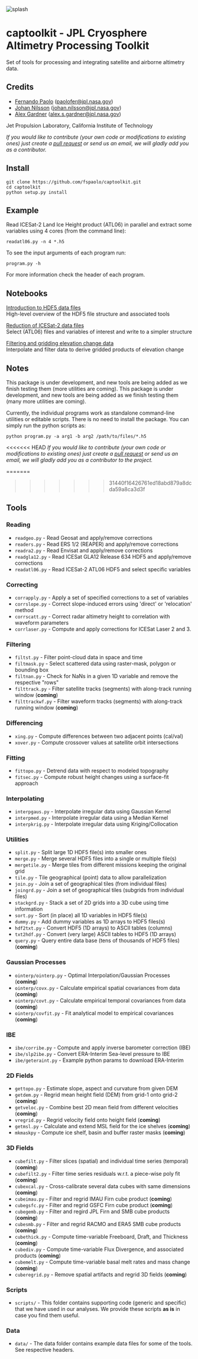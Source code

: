 ![splash](splash.png)

# captoolkit - JPL Cryosphere Altimetry Processing Toolkit

Set of tools for processing and integrating satellite and airborne altimetry data.

## Credits

* [Fernando Paolo](https://science.jpl.nasa.gov/people/Serrano%20Paolo/) (paolofer@jpl.nasa.gov)
* [Johan Nilsson](https://science.jpl.nasa.gov/people/Nilsson/) (johan.nilsson@jpl.nasa.gov)
* [Alex Gardner](https://science.jpl.nasa.gov/people/AGardner/) (alex.s.gardner@jpl.nasa.gov)

Jet Propulsion Laboratory, California Institute of Technology

*If you would like to contribute (your own code or modifications to existing ones) just create a [pull request](https://help.github.com/en/github/collaborating-with-issues-and-pull-requests/creating-a-pull-request) or send us an email, we will gladly add you as a contributor.*

## Install

    git clone https://github.com/fspaolo/captoolkit.git
    cd captoolkit
    python setup.py install

## Example

Read ICESat-2 Land Ice Height product (ATL06) in parallel and extract some variables using 4 cores (from the command line):

    readatl06.py -n 4 *.h5 

To see the input arguments of each program run:

    program.py -h

For more information check the header of each program.

## Notebooks

[Introduction to HDF5 data files](https://nbviewer.jupyter.org/github/fspaolo/captoolkit/blob/master/notebooks/intro-to-hdf5.ipynb)   
High-level overview of the HDF5 file structure and associated tools

[Reduction of ICESat-2 data files](https://nbviewer.jupyter.org/github/fspaolo/captoolkit/blob/master/notebooks/redu-is2-files.ipynb)  
Select (ATL06) files and variables of interest and write to a simpler structure
  
[Filtering and gridding elevation change data](https://nbviewer.jupyter.org/github/fspaolo/captoolkit/blob/master/notebooks/Gridding-rendered.ipynb)  
Interpolate and filter data to derive gridded products of elevation change

## Notes

This package is under development, and new tools are being added as we finish testing them (more utilities are coming).
This package is under development, and new tools are being added as we finish testing them (many more utilities are coming).

Currently, the individual programs work as standalone command-line utilities or editable scripts. There is no need to install the package. You can simply run the python scripts as:

    python program.py -a arg1 -b arg2 /path/to/files/*.h5

<<<<<<< HEAD
*If you would like to contribute (your own code or modifications to existing ones) just create a [pull request](https://help.github.com/en/github/collaborating-with-issues-and-pull-requests/creating-a-pull-request) or send us an email, we will gladly add you as a contributor to the project.*

=======
>>>>>>> 31440f16426761ed18abd879a8dcda59a8ca3d3f
## Tools

### Reading

* `readgeo.py` - Read Geosat and apply/remove corrections
* `readers.py` - Read ERS 1/2 (REAPER) and apply/remove corrections
* `readra2.py` - Read Envisat and apply/remove corrections
* `readgla12.py` - Read ICESat GLA12 Release 634 HDF5 and apply/remove corrections
* `readatl06.py` - Read ICESat-2 ATL06 HDF5 and select specific variables

### Correcting

* `corrapply.py` - Apply a set of specified corrections to a set of variables
* `corrslope.py` - Correct slope-induced errors using 'direct' or 'relocation' method 
* `corrscatt.py` - Correct radar altimetry height to correlation with waveform parameters
* `corrlaser.py` - Compute and apply corrections for ICESat Laser 2 and 3.

### Filtering

* `filtst.py` - Filter point-cloud data in space and time
* `filtmask.py` - Select scattered data using raster-mask, polygon or bounding box
* `filtnan.py` - Check for NaNs in a given 1D variable and remove the respective "rows"
* `filttrack.py` - Filter satellite tracks (segments) with along-track running window (**coming**)
* `filttrackwf.py` - Filter waveform tracks (segments) with along-track running window (**coming**)

### Differencing

* `xing.py` - Compute differences between two adjacent points (cal/val)
* `xover.py` - Compute crossover values at satellite orbit intersections

### Fitting

* `fittopo.py` - Detrend data with respect to modeled topography
* `fitsec.py` - Compute robust height changes using a surface-fit approach

### Interpolating

* `interpgaus.py` - Interpolate irregular data using Gaussian Kernel
* `interpmed.py` - Interpolate irregular data using a Median Kernel
* `interpkrig.py` - Interpolate irregular data using Kriging/Collocation

### Utilities

* `split.py` - Split large 1D HDF5 file(s) into smaller ones
* `merge.py` - Merge several HDF5 files into a single or multiple file(s)
* `mergetile.py` - Merge tiles from different missions keeping the original grid
* `tile.py` - Tile geographical (point) data to allow parallelization
* `join.py` - Join a set of geographical tiles (from individual files)
* `joingrd.py` - Join a set of geographical tiles (subgrids from individual files)
* `stackgrd.py` - Stack a set of 2D grids into a 3D cube using time information
* `sort.py` - Sort (in place) all 1D variables in HDF5 file(s)
* `dummy.py` - Add dummy variables as 1D arrays to HDF5 files(s)
* `hdf2txt.py` - Convert HDF5 (1D arrays) to ASCII tables (columns)
* `txt2hdf.py` - Convert (very large) ASCII tables to HDF5 (1D arrays)
* `query.py` - Query entire data base (tens of thousands of HDF5 files) (**coming**)

### Gaussian Processes 

* `ointerp/ointerp.py` - Optimal Interpolation/Gaussian Processes (**coming**)
* `ointerp/covx.py` - Calculate empirical spatial covariances from data (**coming**)
* `ointerp/covt.py` - Calculate empirical temporal covariances from data (**coming**)
* `ointerp/covfit.py` - Fit analytical model to empirical covariances (**coming**)

### IBE

* `ibe/corribe.py` - Compute and apply inverse barometer correction (IBE)
* `ibe/slp2ibe.py` - Convert ERA-Interim Sea-level pressure to IBE
* `ibe/geteraint.py` - Example python params to download ERA-Interim

### 2D Fields

* `gettopo.py` - Estimate slope, aspect and curvature from given DEM
* `getdem.py` - Regrid mean height field (DEM) from grid-1 onto grid-2 (**coming**)
* `getveloc.py` - Combine best 2D mean field from different velocities (**coming**)
* `vregrid.py` - Regrid velocity field onto height field (**coming**)
* `getmsl.py` - Calculate and extend MSL field for the ice shelves (**coming**)
* `mkmaskpy` - Compute ice shelf, basin and buffer raster masks (**coming**)

### 3D Fields 

* `cubefilt.py` - Filter slices (spatial) and individual time series (temporal) (**coming**)
* `cubefilt2.py` - Filter time series residuals w.r.t. a piece-wise poly fit (**coming**)
* `cubexcal.py` - Cross-calibrate several data cubes with same dimensions (**coming**)
* `cubeimau.py` - Filter and regrid IMAU Firn cube product (**coming**)
* `cubegsfc.py` - Filter and regrid GSFC Firn cube product (**coming**)
* `cubegemb.py` - Filter and regird JPL Firn and SMB cube products (**coming**)
* `cubesmb.py` - Filter and regrid RACMO and ERA5 SMB cube products (**coming**)
* `cubethick.py` - Compute time-variable Freeboard, Draft, and Thickness (**coming**)
* `cubediv.py` - Compute time-variable Flux Divergence, and associated products (**coming**)
* `cubemelt.py` - Compute time-variable basal melt rates and mass change (**coming**)
* `cuberegrid.py` - Remove spatial artifacts and regrid 3D fields (**coming**)

### Scripts

* `scripts/` - This folder contains supporting code (generic and specific) that we have used in our analyses. We provide these scripts **as is** in case you find them useful.

### Data

* `data/` - The data folder contains example data files for some of the tools. See respective headers.
